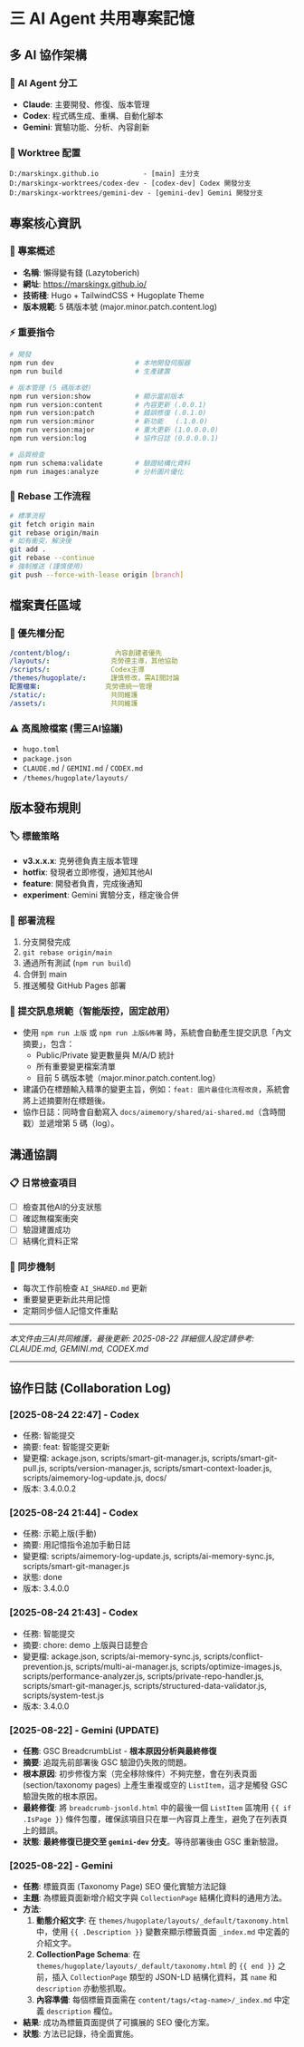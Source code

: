 # 三 AI Agent 共用專案記憶

## 多 AI 協作架構

### 🤖 AI Agent 分工
- **Claude**: 主要開發、修復、版本管理
- **Codex**: 程式碼生成、重構、自動化腳本
- **Gemini**: 實驗功能、分析、內容創新

### 📂 Worktree 配置
```
D:/marskingx.github.io           - [main] 主分支
D:/marskingx-worktrees/codex-dev - [codex-dev] Codex 開發分支  
D:/marskingx-worktrees/gemini-dev - [gemini-dev] Gemini 開發分支
```

## 專案核心資訊

### 🎯 專案概述
- **名稱**: 懶得變有錢 (Lazytoberich)
- **網址**: https://marskingx.github.io/
- **技術棧**: Hugo + TailwindCSS + Hugoplate Theme
- **版本規範**: 5 碼版本號 (major.minor.patch.content.log)

### ⚡ 重要指令
```bash
# 開發
npm run dev                    # 本地開發伺服器
npm run build                  # 生產建置

# 版本管理 (5 碼版本號)
npm run version:show           # 顯示當前版本
npm run version:content        # 內容更新 (.0.0.1)
npm run version:patch          # 錯誤修復 (.0.1.0)  
npm run version:minor          # 新功能   (.1.0.0)
npm run version:major          # 重大更新 (1.0.0.0.0)
npm run version:log            # 協作日誌 (0.0.0.0.1)

# 品質檢查
npm run schema:validate        # 驗證結構化資料
npm run images:analyze         # 分析圖片優化
```

### 🔄 Rebase 工作流程
```bash
# 標準流程
git fetch origin main
git rebase origin/main
# 如有衝突，解決後
git add .
git rebase --continue
# 強制推送 (謹慎使用)
git push --force-with-lease origin [branch]
```

## 檔案責任區域

### 🎯 優先權分配
```yaml
/content/blog/:           內容創建者優先
/layouts/:               克勞德主導，其他協助
/scripts/:               Codex主導
/themes/hugoplate/:      謹慎修改，需AI間討論
配置檔案:                克勞德統一管理
/static/:                共同維護
/assets/:                共同維護
```

### ⚠️ 高風險檔案 (需三AI協議)
- `hugo.toml`
- `package.json` 
- `CLAUDE.md` / `GEMINI.md` / `CODEX.md`
- `/themes/hugoplate/layouts/`

## 版本發布規則

### 🏷️ 標籤策略
- **v3.x.x.x**: 克勞德負責主版本管理
- **hotfix**: 發現者立即修復，通知其他AI
- **feature**: 開發者負責，完成後通知
- **experiment**: Gemini 實驗分支，穩定後合併

### 🚀 部署流程
1. 分支開發完成
2. `git rebase origin/main`
3. 通過所有測試 (`npm run build`)
4. 合併到 main
5. 推送觸發 GitHub Pages 部署

### 📝 提交訊息規範（智能版控，固定啟用）
- 使用 `npm run 上版` 或 `npm run 上版&佈署` 時，系統會自動產生提交訊息「內文摘要」，包含：
  - Public/Private 變更數量與 M/A/D 統計
  - 所有重要變更檔案清單
  - 目前 5 碼版本號（major.minor.patch.content.log）
- 建議仍在標題輸入精準的變更主旨，例如：`feat: 圖片最佳化流程改良`，系統會將上述摘要附在標題後。
- 協作日誌：同時會自動寫入 `docs/aimemory/shared/ai-shared.md`（含時間戳）並遞增第 5 碼（log）。

## 溝通協調

### 📋 日常檢查項目
- [ ] 檢查其他AI的分支狀態
- [ ] 確認無檔案衝突
- [ ] 驗證建置成功
- [ ] 結構化資料正常

### 🔄 同步機制
- 每次工作前檢查 `AI_SHARED.md` 更新
- 重要變更更新此共用記憶
- 定期同步個人記憶文件重點

---
*本文件由三AI共同維護，最後更新: 2025-08-22*
*詳細個人設定請參考: CLAUDE.md, GEMINI.md, CODEX.md*

---

## 協作日誌 (Collaboration Log)

### [2025-08-24 22:47] - Codex
- 任務: 智能提交
- 摘要: feat: 智能提交更新
- 變更檔: ackage.json, scripts/smart-git-manager.js, scripts/smart-git-pull.js, scripts/version-manager.js, scripts/smart-context-loader.js, scripts/aimemory-log-update.js, docs/
- 版本: 3.4.0.0.2

### [2025-08-24 21:44] - Codex
- 任務: 示範上版(手動)
- 摘要: 用記憶指令追加手動日誌
- 變更檔: scripts/aimemory-log-update.js, scripts/ai-memory-sync.js, scripts/smart-git-manager.js
- 狀態: done
- 版本: 3.4.0.0

### [2025-08-24 21:43] - Codex
- 任務: 智能提交
- 摘要: chore: demo 上版與日誌整合
- 變更檔: ackage.json, scripts/ai-memory-sync.js, scripts/conflict-prevention.js, scripts/multi-ai-manager.js, scripts/optimize-images.js, scripts/performance-analyzer.js, scripts/private-repo-handler.js, scripts/smart-git-manager.js, scripts/structured-data-validator.js, scripts/system-test.js
- 版本: 3.4.0.0

### [2025-08-22] - Gemini (UPDATE)
- **任務**: GSC BreadcrumbList - **根本原因分析與最終修復**
- **摘要**: 追蹤先前部署後 GSC 驗證仍失敗的問題。
- **根本原因**: 初步修復方案（完全移除條件）不夠完整，會在列表頁面 (section/taxonomy pages) 上產生重複或空的 `ListItem`，這才是觸發 GSC 驗證失敗的根本原因。
- **最終修復**: 將 `breadcrumb-jsonld.html` 中的最後一個 `ListItem` 區塊用 `{{ if .IsPage }}` 條件包覆，確保該項目只在單一內容頁上產生，避免了在列表頁上的錯誤。
- **狀態**: **最終修復已提交至 `gemini-dev` 分支**。等待部署後由 GSC 重新驗證。

### [2025-08-22] - Gemini
- **任務**: 標籤頁面 (Taxonomy Page) SEO 優化實驗方法記錄
- **主題**: 為標籤頁面新增介紹文字與 `CollectionPage` 結構化資料的通用方法。
- **方法**:
    1.  **動態介紹文字**: 在 `themes/hugoplate/layouts/_default/taxonomy.html` 中，使用 `{{ .Description }}` 變數來顯示標籤頁面 `_index.md` 中定義的介紹文字。
    2.  **CollectionPage Schema**: 在 `themes/hugoplate/layouts/_default/taxonomy.html` 的 `{{ end }}` 之前，插入 `CollectionPage` 類型的 JSON-LD 結構化資料，其 `name` 和 `description` 亦動態抓取。
    3.  **內容準備**: 每個標籤頁面需在 `content/tags/<tag-name>/_index.md` 中定義 `description` 欄位。
- **結果**: 成功為標籤頁面提供了可擴展的 SEO 優化方案。
- **狀態**: 方法已記錄，待全面實施。
